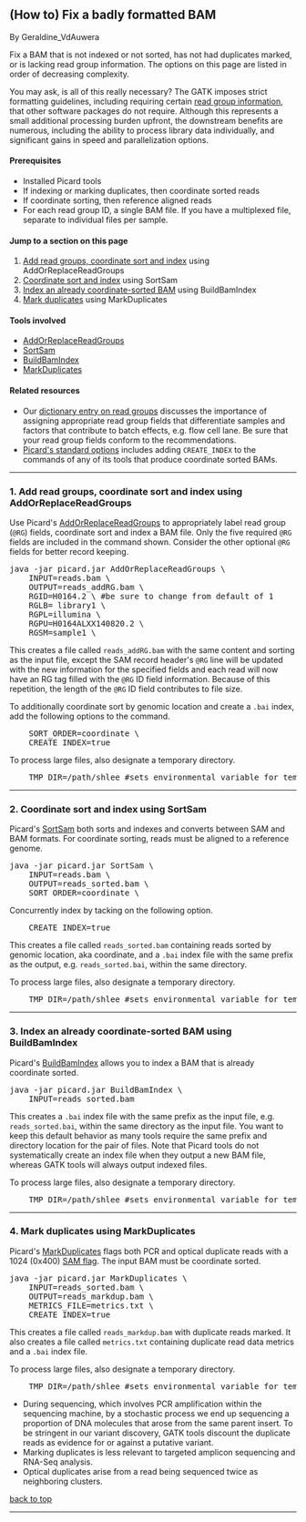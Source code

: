 ## (How to) Fix a badly formatted BAM

By Geraldine_VdAuwera

<p><a name="top" id="top"></a></p>

<p>Fix a BAM that is not indexed or not sorted, has not had duplicates marked, or is lacking read group information. The options on this page are listed in order of decreasing complexity.</p>

<p>You may ask, is all of this really necessary? The GATK imposes strict formatting guidelines, including requiring certain <a rel="nofollow" href="http://gatkforums.broadinstitute.org/discussion/6472/">read group information</a>, that other software packages do not require. Although this represents a small additional processing burden upfront, the downstream benefits are numerous, including the ability to process library data individually, and significant gains in speed and parallelization options.</p>

<h4>Prerequisites</h4>

<ul><li>Installed Picard tools</li>
<li>If indexing or marking duplicates, then coordinate sorted reads</li>
<li>If coordinate sorting, then reference aligned reads</li>
<li>For each read group ID, a single BAM file. If you have a multiplexed file, separate to individual files per sample.</li>
</ul><h4>Jump to a section on this page</h4>

<ol><li><a rel="nofollow" href="#addRG">Add read groups, coordinate sort and index</a> using AddOrReplaceReadGroups</li>
<li><a rel="nofollow" href="#sort">Coordinate sort and index</a> using SortSam</li>
<li><a rel="nofollow" href="#index">Index an already coordinate-sorted BAM</a> using BuildBamIndex</li>
<li><a rel="nofollow" href="#markduplicates">Mark duplicates</a> using MarkDuplicates</li>
</ol><h4>Tools involved</h4>

<ul><li><a rel="nofollow" href="http://broadinstitute.github.io/picard/command-line-overview.html#AddOrReplaceReadGroups">AddOrReplaceReadGroups</a></li>
<li><a rel="nofollow" href="https://broadinstitute.github.io/picard/command-line-overview.html#SortSam">SortSam</a></li>
<li><a rel="nofollow" href="broadinstitute.github.io/picard/command-line-overview.html#BuildBamIndex">BuildBamIndex</a></li>
<li><a rel="nofollow" href="https://broadinstitute.github.io/picard/command-line-overview.html#MarkDuplicates">MarkDuplicates</a></li>
</ul><h4>Related resources</h4>

<ul><li>Our <a rel="nofollow" href="http://gatkforums.broadinstitute.org/discussion/6472/">dictionary entry on read groups</a> discusses the importance of assigning appropriate read group fields that differentiate samples and factors that contribute to batch effects, e.g. flow cell lane. Be sure that your read group fields conform to the recommendations.</li>
<li><a rel="nofollow" href="http://broadinstitute.github.io/picard/command-line-overview.html#Overview">Picard's standard options</a> includes adding <code class="code codeInline" spellcheck="false">CREATE_INDEX</code> to the commands of any of its tools that produce coordinate sorted BAMs.</li>
</ul><p><a name="addRG" id="addRG"></a></p>

<hr></hr><h3>1. Add read groups, coordinate sort and index using AddOrReplaceReadGroups</h3>

<p>Use Picard's <a rel="nofollow" href="http://broadinstitute.github.io/picard/command-line-overview.html#AddOrReplaceReadGroups">AddOrReplaceReadGroups</a> to appropriately label read group (<code class="code codeInline" spellcheck="false">@RG</code>) fields, coordinate sort and index a BAM file. Only the five required <code class="code codeInline" spellcheck="false">@RG</code> fields are included in the command shown. Consider the other optional <code class="code codeInline" spellcheck="false">@RG</code> fields for better record keeping.</p>

<pre class="code codeBlock" spellcheck="false">java -jar picard.jar AddOrReplaceReadGroups \ 
    INPUT=reads.bam \ 
    OUTPUT=reads_addRG.bam \ 
    RGID=H0164.2 \ #be sure to change from default of 1
    RGLB= library1 \ 
    RGPL=illumina \ 
    RGPU=H0164ALXX140820.2 \ 
    RGSM=sample1 \ 
</pre>

<p>This creates a file called <code class="code codeInline" spellcheck="false">reads_addRG.bam</code> with the same content and sorting as the input file, except the SAM record header's <code class="code codeInline" spellcheck="false">@RG</code> line will be updated with the new information for the specified fields and each read will now have an RG tag filled with the <code class="code codeInline" spellcheck="false">@RG</code> ID field information. Because of this repetition, the length of the <code class="code codeInline" spellcheck="false">@RG</code> ID field contributes to file size.</p>

<p>To additionally coordinate sort by genomic location and create a <code class="code codeInline" spellcheck="false">.bai</code> index, add the following options to the command.</p>

<pre class="code codeBlock" spellcheck="false">    SORT_ORDER=coordinate \ 
    CREATE_INDEX=true
</pre>

<p>To process large files, also designate a temporary directory.</p>

<pre class="code codeBlock" spellcheck="false">    TMP_DIR=/path/shlee #sets environmental variable for temporary directory
</pre>

<p><a name="sort" id="sort"></a></p>

<hr></hr><h3>2. Coordinate sort and index using SortSam</h3>

<p>Picard's <a rel="nofollow" href="https://broadinstitute.github.io/picard/command-line-overview.html#SortSam">SortSam</a> both sorts and indexes and converts between SAM and BAM formats. For coordinate sorting, reads must be aligned to a reference genome.</p>

<pre class="code codeBlock" spellcheck="false">java -jar picard.jar SortSam \ 
    INPUT=reads.bam \ 
    OUTPUT=reads_sorted.bam \ 
    SORT_ORDER=coordinate \
</pre>

<p>Concurrently index by tacking on the following option.</p>

<pre class="code codeBlock" spellcheck="false">    CREATE_INDEX=true
</pre>

<p>This creates a file called <code class="code codeInline" spellcheck="false">reads_sorted.bam</code> containing reads sorted by genomic location, aka coordinate, and a <code class="code codeInline" spellcheck="false">.bai</code> index file with the same prefix as the output, e.g. <code class="code codeInline" spellcheck="false">reads_sorted.bai</code>, within the same directory.</p>

<p>To process large files, also designate a temporary directory.</p>

<pre class="code codeBlock" spellcheck="false">    TMP_DIR=/path/shlee #sets environmental variable for temporary directory
</pre>

<p><a name="index" id="index"></a></p>

<hr></hr><h3>3. Index an already coordinate-sorted BAM using BuildBamIndex</h3>

<p>Picard's <a rel="nofollow" href="broadinstitute.github.io/picard/command-line-overview.html#BuildBamIndex">BuildBamIndex</a> allows you to index a BAM that is already coordinate sorted.</p>

<pre class="code codeBlock" spellcheck="false">java -jar picard.jar BuildBamIndex \ 
    INPUT=reads_sorted.bam 
</pre>

<p>This creates a <code class="code codeInline" spellcheck="false">.bai</code> index file with the same prefix as the input file, e.g. <code class="code codeInline" spellcheck="false">reads_sorted.bai</code>, within the same directory as the input file. You want to keep this default behavior as many tools require the same prefix and directory location for the pair of files. Note that Picard tools do not systematically create an index file when they output a new BAM file, whereas GATK tools will always output indexed files.</p>

<p>To process large files, also designate a temporary directory.</p>

<pre class="code codeBlock" spellcheck="false">    TMP_DIR=/path/shlee #sets environmental variable for temporary directory
</pre>

<p><a name="markduplicates" id="markduplicates"></a></p>

<hr></hr><h3>4. Mark duplicates using MarkDuplicates</h3>

<p>Picard's <a rel="nofollow" href="https://broadinstitute.github.io/picard/command-line-overview.html#MarkDuplicates">MarkDuplicates</a> flags both PCR and optical duplicate reads with a 1024 (0x400) <a rel="nofollow" href="https://broadinstitute.github.io/picard/explain-flags.html">SAM flag</a>. The input BAM must be coordinate sorted.</p>

<pre class="code codeBlock" spellcheck="false">java -jar picard.jar MarkDuplicates \ 
    INPUT=reads_sorted.bam \ 
    OUTPUT=reads_markdup.bam \
    METRICS_FILE=metrics.txt \
    CREATE_INDEX=true
</pre>

<p>This creates a file called <code class="code codeInline" spellcheck="false">reads_markdup.bam</code> with duplicate reads marked. It also creates a file called <code class="code codeInline" spellcheck="false">metrics.txt</code> containing duplicate read data metrics and a <code class="code codeInline" spellcheck="false">.bai</code> index file.</p>

<p>To process large files, also designate a temporary directory.</p>

<pre class="code codeBlock" spellcheck="false">    TMP_DIR=/path/shlee #sets environmental variable for temporary directory
</pre>

<ul><li>During sequencing, which involves PCR amplification within the sequencing machine, by a stochastic process we end up sequencing a proportion of DNA molecules that arose from the same parent insert. To be stringent in our variant discovery, GATK tools discount the duplicate reads as evidence for or against a putative variant.</li>
<li>Marking duplicates is less relevant to targeted amplicon sequencing and RNA-Seq analysis.</li>
<li>Optical duplicates arise from a read being sequenced twice as neighboring clusters.</li>
</ul><p><a rel="nofollow" href="#top">back to top</a></p>

<hr></hr>